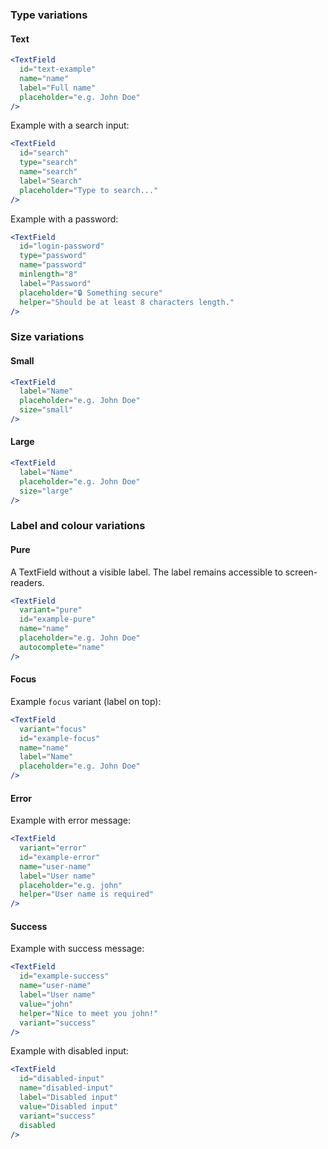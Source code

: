 ### Type variations

#### Text

```jsx
<TextField
  id="text-example"
  name="name"
  label="Full name"
  placeholder="e.g. John Doe"
/>
```



Example with a search input:

```jsx
<TextField
  id="search"
  type="search"
  name="search"
  label="Search"
  placeholder="Type to search..."
/>
```

Example with a password:

```jsx
<TextField
  id="login-password"
  type="password"
  name="password"
  minlength="8"
  label="Password"
  placeholder="🔒 Something secure"
  helper="Should be at least 8 characters length."
/>
```

### Size variations

#### Small

```jsx
<TextField
  label="Name"
  placeholder="e.g. John Doe"
  size="small"
/>
```

#### Large

```jsx
<TextField
  label="Name"
  placeholder="e.g. John Doe"
  size="large"
/>
```

### Label and colour variations

#### Pure

A TextField without a visible label. The label remains accessible to
screen-readers.

```jsx
<TextField
  variant="pure"
  id="example-pure"
  name="name"
  placeholder="e.g. John Doe"
  autocomplete="name"
/>
```

#### Focus

Example `focus` variant (label on top):

```jsx
<TextField
  variant="focus"
  id="example-focus"
  name="name"
  label="Name"
  placeholder="e.g. John Doe"
/>
```

#### Error

Example with error message:

```jsx
<TextField
  variant="error"
  id="example-error"
  name="user-name"
  label="User name"
  placeholder="e.g. john"
  helper="User name is required"
/>
```

#### Success

Example with success message:

```jsx
<TextField
  id="example-success"
  name="user-name"
  label="User name"
  value="john"
  helper="Nice to meet you john!"
  variant="success"
/>
```

Example with disabled input:

```jsx
<TextField
  id="disabled-input"
  name="disabled-input"
  label="Disabled input"
  value="Disabled input"
  variant="success"
  disabled
/>
```
